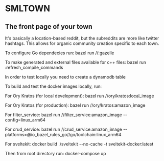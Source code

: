 SMLTOWN
=======

The front page of your town
---------------------------

It's basically a location-based reddit, but the subreddits are more like twitter hashtags. This allows for organic
community creation specific to each town. 

To configure Go dependecies run:
bazel run //:gazelle

To make generated and external files available for c++ files:
bazel run :refresh_compile_commands

In order to test locally you need to create a dynamodb table 

To build and test the docker images locally, run:

For Ory Kratos (for local development):
bazel run //ory/kratos:local_image

For Ory Kratos (for production):
bazel run //ory/kratos:amazon_image

For filter_service:
bazel run //filter_service:amazon_image --config=linux_arm64 

For crud_service:
bazel run //crud_service:amazon_image --platforms=@io_bazel_rules_go//go/toolchain:linux_arm64 

For sveltekit: 
docker build ./sveltekit --no-cache -t sveltekit-docker:latest

Then from root directory run:
docker-compose up

